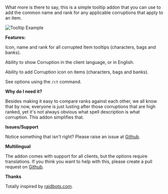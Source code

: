 What more is there to say, this is a simple tooltip addon that you can use to add the common name and rank for any applicable corruptions that apply to an item.

![Tooltip Example](/screenshot.jpg?raw=true)

**Features:**

Icon, name and rank for all corrupted Item tooltips (characters, bags and banks).
 
Ability to show Corruption in the client language, or in English.

Ability to add Corruption icon on items (characters, bags and banks).

See options using the `/ct` command.

**Why do I need it?**

Besides making it easy to compare ranks against each other, we all know that by now, everyone is just lusting after those corruptions that are high ranked, yet it's not always obvious what spell description is what corruption. This addon simplifies that.

**Issues/Support**

Notice something that isn't right? Please raise an issue at [Github](https://github.com/suspectz/Corruption-Tooltips).

**Multilingual**

The addon comes with support for all clients, but the options require translations.
If you think you want to help with this, please create a pull request on [Github](https://github.com/suspectz/Corruption-Tooltips).

**Thanks**

Totally inspired by [raidbots.com](https://raidbots.com/).